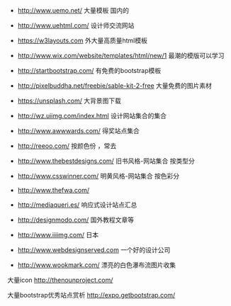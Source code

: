 - http://www.uemo.net/ 大量模板 国内的 
- http://www.uehtml.com/ 设计师交流网站 
- https://w3layouts.com 外大量高质量html模板 
- http://www.wix.com/website/templates/html/new/1 最潮的模版可以学习
- http://startbootstrap.com/ 有免费的bootstrap模板 
- http://pixelbuddha.net/freebie/sable-kit-2-free 大量免费的图片素材 
- https://unsplash.com/ 大背景图下载

- http://wz.uiimg.com/index.html 设计网站集合的集合 
- http://www.awwwards.com/ 得奖站点集合 
- http://reeoo.com/ 按颜色份 ，常去 
- http://www.thebestdesigns.com/ 旧书风格-网站集合 按类型分 
- http://www.csswinner.com/ 明黄风格-网站集合 按色彩分 
- http://www.thefwa.com/

- http://mediaqueri.es/ 响应式设计站点汇总 
- http://designmodo.com/ 国外教程文章等 
- http://www.iiiimg.com/ 日本 
- http://www.webdesignserved.com 一个好的设计公司 
- http://www.wookmark.com/ 漂亮的白色瀑布流图片收集

大量icon http://thenounproject.com/

大量bootstrap优秀站点赏析 http://expo.getbootstrap.com/
